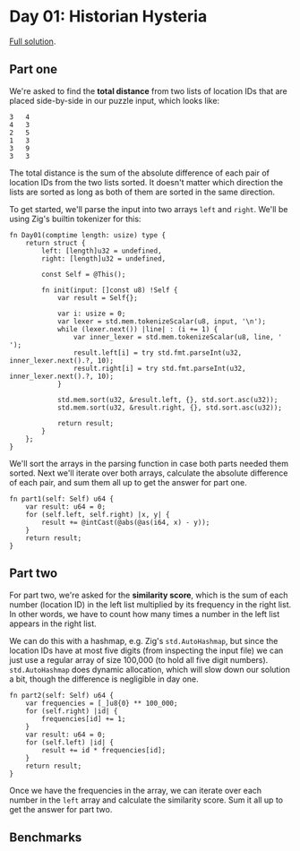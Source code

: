 # Day 01: Historian Hysteria

[Full solution](../src/days/day01.zig).

## Part one

We're asked to find the **total distance** from two lists of location IDs that are placed side-by-side in our puzzle input, which looks like:

```
3   4
4   3
2   5
1   3
3   9
3   3
```

The total distance is the sum of the absolute difference of each pair of location IDs from the two lists sorted. It doesn't matter which direction the lists are sorted as long as both of them are sorted in the same direction.

To get started, we'll parse the input into two arrays `left` and `right`. We'll be using Zig's builtin tokenizer for this:

```zig
fn Day01(comptime length: usize) type {
    return struct {
        left: [length]u32 = undefined,
        right: [length]u32 = undefined,

        const Self = @This();

        fn init(input: []const u8) !Self {
            var result = Self{};

            var i: usize = 0;
            var lexer = std.mem.tokenizeScalar(u8, input, '\n');
            while (lexer.next()) |line| : (i += 1) {
                var inner_lexer = std.mem.tokenizeScalar(u8, line, ' ');
                result.left[i] = try std.fmt.parseInt(u32, inner_lexer.next().?, 10);
                result.right[i] = try std.fmt.parseInt(u32, inner_lexer.next().?, 10);
            }

            std.mem.sort(u32, &result.left, {}, std.sort.asc(u32));
            std.mem.sort(u32, &result.right, {}, std.sort.asc(u32));

            return result;
        }
    };
}
```

We'll sort the arrays in the parsing function in case both parts needed them sorted. Next we'll iterate over both arrays, calculate the absolute difference of each pair, and sum them all up to get the answer for part one.

```zig
fn part1(self: Self) u64 {
    var result: u64 = 0;
    for (self.left, self.right) |x, y| {
        result += @intCast(@abs(@as(i64, x) - y));
    }
    return result;
}
```

## Part two

For part two, we're asked for the **similarity score**, which is the sum of each number (location ID) in the left list multiplied by its frequency in the right list. In other words, we have to count how many times a number in the left list appears in the right list.

We can do this with a hashmap, e.g. Zig's `std.AutoHashmap`, but since the location IDs have at most five digits (from inspecting the input file) we can just use a regular array of size 100,000 (to hold all five digit numbers). `std.AutoHashmap` does dynamic allocation, which will slow down our solution a bit, though the difference is negligible in day one.

```zig
fn part2(self: Self) u64 {
    var frequencies = [_]u8{0} ** 100_000;
    for (self.right) |id| {
        frequencies[id] += 1;
    }
    var result: u64 = 0;
    for (self.left) |id| {
        result += id * frequencies[id];
    }
    return result;
}
```

Once we have the frequencies in the array, we can iterate over each number in the `left` array and calculate the similarity score. Sum it all up to get the answer for part two.

## Benchmarks
